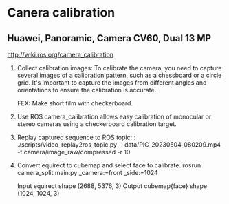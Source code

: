 # Canera calibration

## Huawei, Panoramic, Camera CV60, Dual 13 MP

 http://wiki.ros.org/camera_calibration

1. Collect calibration images: To calibrate the camera, you need to
   capture several images of a calibration pattern, such as a
   chessboard or a circle grid. It's important to capture the images
   from different angles and orientations to ensure the calibration is
   accurate.

   FEX: Make short film with checkerboard.

2. Use ROS camera_calibration allows easy calibration of monocular or
   stereo cameras using a checkerboard calibration target.

3. Replay captured sequence to ROS topic:
	: ./scripts/video_replay2ros_topic.py -i data/PIC_20230504_080209.mp4 -t camera/image_raw/compressed -r 10

4. Convert equirect to cubemap and select face to calibrate.
   rosrun camera_split main.py _camera:=front _side:=1024

	Input equirect shape (2688, 5376, 3)
	Output cubemap{face} shape (1024, 1024, 3)
